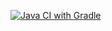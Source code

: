 [![Java CI with Gradle](https://github.com/ShestakovaElenaA/BDD/actions/workflows/gradle.yml/badge.svg)](https://github.com/ShestakovaElenaA/BDD/actions/workflows/gradle.yml)